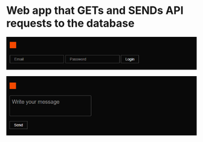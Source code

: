 # Web app that GETs and SENDs API requests to the database

![login](https://github.com/heartpost/web/blob/main/src/lib/assets/1.png?raw=true)

![email](https://github.com/heartpost/web/blob/main/src/lib/assets/2.png?raw=true)
